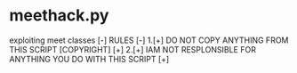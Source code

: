 # meethack.py
exploiting meet classes
[-] RULES [-]
1.[+] DO NOT COPY ANYTHING FROM THIS SCRIPT [COPYRIGHT] [+]
2.[+] IAM NOT RESPLONSIBLE FOR ANYTHING YOU DO WITH THIS SCRIPT [+]
